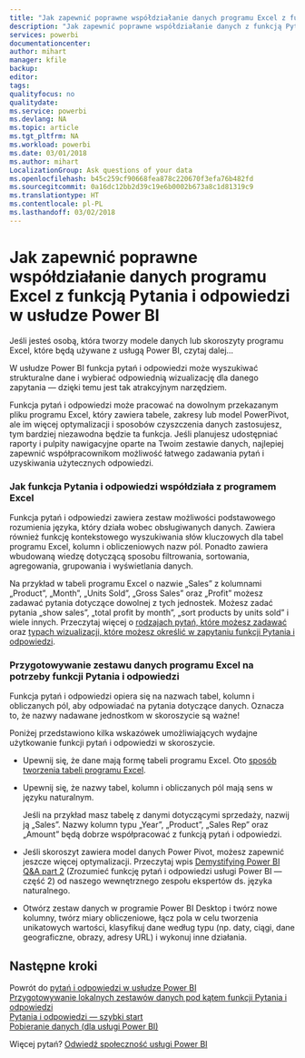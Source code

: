 ```yaml
---
title: "Jak zapewnić poprawne współdziałanie danych programu Excel z funkcją Pytania i odpowiedzi w usłudze Power BI"
description: "Jak zapewnić poprawne współdziałanie danych z funkcją Pytania i odpowiedzi w usłudze Power BI"
services: powerbi
documentationcenter: 
author: mihart
manager: kfile
backup: 
editor: 
tags: 
qualityfocus: no
qualitydate: 
ms.service: powerbi
ms.devlang: NA
ms.topic: article
ms.tgt_pltfrm: NA
ms.workload: powerbi
ms.date: 03/01/2018
ms.author: mihart
LocalizationGroup: Ask questions of your data
ms.openlocfilehash: b45c259cf90668fea878c220670f3efa76b482fd
ms.sourcegitcommit: 0a16dc12bb2d39c19e6b0002b673a8c1d81319c9
ms.translationtype: HT
ms.contentlocale: pl-PL
ms.lasthandoff: 03/02/2018
---
```

# <a name="how-to-make-your-excel-data-work-well-with-qa-in-power-bi"></a>Jak zapewnić poprawne współdziałanie danych programu Excel z funkcją Pytania i odpowiedzi w usłudze Power BI
Jeśli jesteś osobą, która tworzy modele danych lub skoroszyty programu Excel, które będą używane z usługą Power BI, czytaj dalej...

W usłudze Power BI funkcja pytań i odpowiedzi może wyszukiwać strukturalne dane i wybierać odpowiednią wizualizację dla danego zapytania — dzięki temu jest tak atrakcyjnym narzędziem.   

Funkcja pytań i odpowiedzi może pracować na dowolnym przekazanym pliku programu Excel, który zawiera tabele, zakresy lub model PowerPivot, ale im więcej optymalizacji i sposobów czyszczenia danych zastosujesz, tym bardziej niezawodna będzie ta funkcja.  Jeśli planujesz udostępniać raporty i pulpity nawigacyjne oparte na Twoim zestawie danych, najlepiej zapewnić współpracownikom możliwość łatwego zadawania pytań i uzyskiwania użytecznych odpowiedzi.

### <a name="how-qa-works-with-excel"></a>Jak funkcja Pytania i odpowiedzi współdziała z programem Excel
Funkcja pytań i odpowiedzi zawiera zestaw możliwości podstawowego rozumienia języka, który działa wobec obsługiwanych danych. Zawiera również funkcję kontekstowego wyszukiwania słów kluczowych dla tabel programu Excel, kolumn i obliczeniowych nazw pól. Ponadto zawiera wbudowaną wiedzę dotyczącą sposobu filtrowania, sortowania, agregowania, grupowania i wyświetlania danych. 

Na przykład w tabeli programu Excel o nazwie „Sales” z kolumnami „Product”, „Month”, „Units Sold”, „Gross Sales” oraz „Profit” możesz zadawać pytania dotyczące dowolnej z tych jednostek.  Możesz zadać pytania „show sales”, „total profit by month”, „sort products by units sold” i wiele innych. Przeczytaj więcej o [rodzajach pytań, które możesz zadawać](power-bi-q-and-a.md) oraz [typach wizualizacji, które możesz określić w zapytaniu funkcji Pytania i odpowiedzi](power-bi-visualization-types-for-reports-and-q-and-a.md).

### <a name="prepare-an-excel-dataset-for-qa"></a>Przygotowywanie zestawu danych programu Excel na potrzeby funkcji Pytania i odpowiedzi
Funkcja pytań i odpowiedzi opiera się na nazwach tabel, kolumn i obliczanych pól, aby odpowiadać na pytania dotyczące danych. Oznacza to, że nazwy nadawane jednostkom w skoroszycie są ważne!

Poniżej przedstawiono kilka wskazówek umożliwiających wydajne użytkowanie funkcji pytań i odpowiedzi w skoroszycie.

* Upewnij się, że dane mają formę tabeli programu Excel. Oto [sposób tworzenia tabeli programu Excel](https://support.office.com/article/Create-an-Excel-table-in-a-worksheet-e81aa349-b006-4f8a-9806-5af9df0ac664?ui=en-US&rs=en-US&ad=US).
* Upewnij się, że nazwy tabel, kolumn i obliczanych pól mają sens w języku naturalnym.
  
  Jeśli na przykład masz tabelę z danymi dotyczącymi sprzedaży, nazwij ją „Sales”. Nazwy kolumn typu „Year”, „Product”, „Sales Rep” oraz „Amount” będą dobrze współpracować z funkcją pytań i odpowiedzi.

* Jeśli skoroszyt zawiera model danych Power Pivot, możesz zapewnić jeszcze więcej optymalizacji. Przeczytaj wpis [Demystifying Power BI Q&A part 2](http://blogs.msdn.com/b/powerbi/archive/2014/02/27/demystifying-power-bi-q-amp-a-part-2.aspx) (Zrozumieć funkcję pytań i odpowiedzi usługi Power BI — część 2) od naszego wewnętrznego zespołu ekspertów ds. języka naturalnego.

* Otwórz zestaw danych w programie Power BI Desktop i twórz nowe kolumny, twórz miary obliczeniowe, łącz pola w celu tworzenia unikatowych wartości, klasyfikuj dane według typu (np. daty, ciągi, dane geograficzne, obrazy, adresy URL) i wykonuj inne działania.

## <a name="next-steps"></a>Następne kroki
Powrót do [pytań i odpowiedzi w usłudze Power BI](power-bi-q-and-a.md)  
[Przygotowywanie lokalnych zestawów danych pod kątem funkcji Pytania i odpowiedzi](service-q-and-a-direct-query.md)   
[Pytania i odpowiedzi — szybki start](power-bi-visualization-introduction-to-q-and-a.md)  
[Pobieranie danych (dla usługi Power BI)](service-get-data.md)  

Więcej pytań? [Odwiedź społeczność usługi Power BI](http://community.powerbi.com/)

